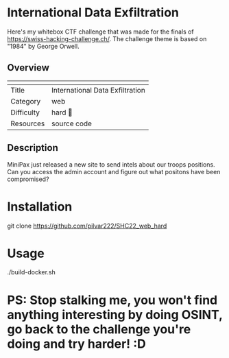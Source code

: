 # International Data Exfiltration
Here's my whitebox CTF challenge that was made for the finals of https://swiss-hacking-challenge.ch/. The challenge theme is based on "1984" by George Orwell.

## Overview

| <!-- -->      | <!-- -->                        |
| ------------- | ------------------------------- |
| Title         | International Data Exfiltration |
| Category      | web                             |
| Difficulty    | hard :red_circle:               |
| Resources     | source code                     |

## Description

MiniPax just released a new site to send intels about our troops positions.
Can you access the admin account and figure out what positons have been compromised?

# Installation

git clone https://github.com/pilvar222/SHC22_web_hard

# Usage

./build-docker.sh

# PS: Stop stalking me, you won't find anything interesting by doing OSINT, go back to the challenge you're doing and try harder! :D
